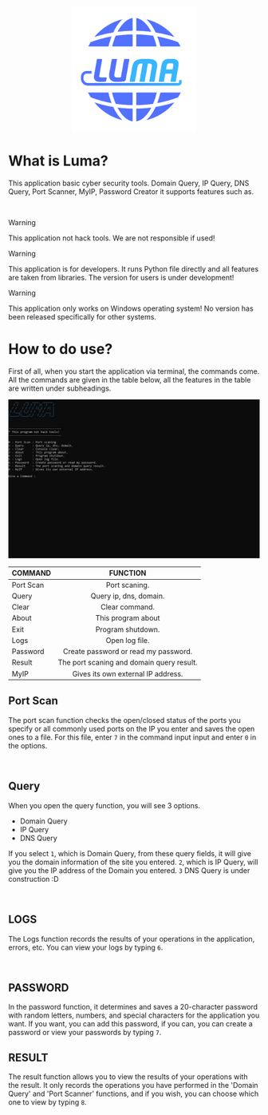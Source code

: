<div align="center">
 <img width="250" src="https://github.com/TheKeops/Luma/blob/main/img/logo.PNG" alt="luma" />
</div>

# What is Luma?
This application basic cyber security tools. Domain Query, IP Query, DNS Query, Port Scanner, MyIP, Password Creator it supports features such as.

<br>

> [!WARNING]
> This application not hack tools. We are not responsible if used!

> [!WARNING]
> This application is for developers. It runs Python file directly and all features are taken from libraries. The version for users is under development!

> [!WARNING]
> This application only works on Windows operating system! No version has been released specifically for other systems.

# How to do use?
First of all, when you start the application via terminal, the commands come. All the commands are given in the table below, all the features in the table are written under subheadings.

<div align="center">
 <img width="750" src="https://github.com/TheKeops/Luma/blob/main/img/img-1.PNG" alt="luma" />
</div>

| COMMAND        | FUNCTION         |
| ------------- |:-------------:|
| Port Scan     | Port scaning. |
| Query | Query ip, dns, domain. |
| Clear   | Clear command. |
| About | This program about |
| Exit | Program shutdown. |
| Logs | Open log file. |
| Password | Create password or read my password. |
| Result | The port scaning and domain query result. |
| MyIP | Gives its own external IP address. |

## Port Scan
The port scan function checks the open/closed status of the ports you specify or all commonly used ports on the IP you enter and saves the open ones to a file. For this file, enter `7` in the command input input and enter `0` in the options.

<br>

## Query
When you open the query function, you will see 3 options. 
- Domain Query
- IP Query
- DNS Query
  
If you select `1`, which is Domain Query, from these query fields, it will give you the domain information of the site you entered. `2`, which is IP Query, will give you the IP address of the Domain you entered. `3` DNS Query is under construction :D

<br>

## LOGS
The Logs function records the results of your operations in the application, errors, etc. You can view your logs by typing `6`.

<br>

## PASSWORD
In the password function, it determines and saves a 20-character password with random letters, numbers, and special characters for the application you want. If you want, you can add this password, if you can, you can create a password or view your passwords by typing `7`.

## RESULT
The result function allows you to view the results of your operations with the result. It only records the operations you have performed in the 'Domain Query' and 'Port Scanner' functions, and if you wish, you can choose which one to view by typing `8`.

